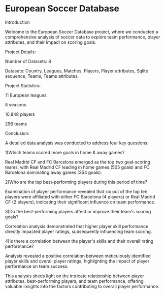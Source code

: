 # European Soccer Database

Introduction

Welcome to the European Soccer Database project, where we conducted a comprehensive analysis of soccer data to explore team performance, player attributes, and their impact on scoring goals.

Project Details:

Number of Datasets: 8

Datasets: Country, Leagues, Matches, Players, Player attributes, Sqlite sequence, Teams, Teams attributes.

Project Statistics:

11 European leagues

8 seasons

10,848 players

296 teams


Conclusion:

A detailed data analysis was conducted to address four key questions:

1)Which teams scored more goals in home & away games?

Real Madrid CF and FC Barcelona emerged as the top two goal-scoring teams, with Real Madrid CF leading in home games (505 goals) and FC Barcelona dominating away games (354 goals).

2)Who are the top best-performing players during this period of time?

Examination of player performance revealed that six out of the top ten players were affiliated with either FC Barcelona (4 players) or Real Madrid CF (2 players), indicating their significant influence on team performance.

3)Do the best-performing players affect or improve their team's scoring goals?

Correlation analysis demonstrated that higher player skill performance directly impacted player ratings, subsequently influencing team scoring.

4)Is there a correlation between the player's skills and their overall rating performance?

Analysis revealed a positive correlation between meticulously identified player skills and overall player ratings, highlighting the impact of player performance on team success.

This analysis sheds light on the intricate relationship between player attributes, best-performing players, and team performance, offering valuable insights into the factors contributing to overall player performance.
